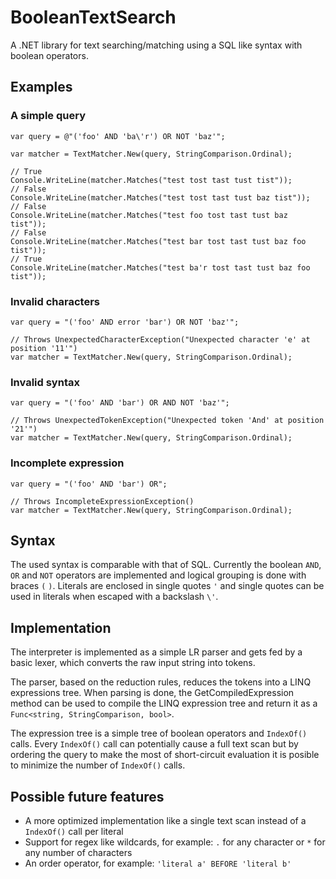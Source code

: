 BooleanTextSearch
=================

A .NET library for text searching/matching using a SQL like syntax with boolean operators.


Examples
--------

### A simple query

	var query = @"('foo' AND 'ba\'r') OR NOT 'baz'";

    var matcher = TextMatcher.New(query, StringComparison.Ordinal);
            
    // True
    Console.WriteLine(matcher.Matches("test tost tast tust tist"));
    // False
    Console.WriteLine(matcher.Matches("test tost tast tust baz tist"));
    // False
    Console.WriteLine(matcher.Matches("test foo tost tast tust baz tist"));
    // False
    Console.WriteLine(matcher.Matches("test bar tost tast tust baz foo tist"));
    // True
    Console.WriteLine(matcher.Matches("test ba'r tost tast tust baz foo tist"));

### Invalid characters

	var query = "('foo' AND error 'bar') OR NOT 'baz'";

    // Throws UnexpectedCharacterException("Unexpected character 'e' at position '11'")
    var matcher = TextMatcher.New(query, StringComparison.Ordinal);

### Invalid syntax

	var query = "('foo' AND 'bar') OR AND NOT 'baz'";

    // Throws UnexpectedTokenException("Unexpected token 'And' at position '21'")
    var matcher = TextMatcher.New(query, StringComparison.Ordinal);

### Incomplete expression

	var query = "('foo' AND 'bar') OR";

    // Throws IncompleteExpressionException()
    var matcher = TextMatcher.New(query, StringComparison.Ordinal);


Syntax
------

The used syntax is comparable with that of SQL. Currently the boolean `AND`, `OR` and `NOT` operators are implemented and logical grouping is done with braces `(` `)`. Literals are enclosed in single quotes `'` and single quotes can be used in literals when escaped with a backslash `\'`. 


Implementation
--------------

The interpreter is implemented as a simple LR parser and gets fed by a basic lexer, which converts the raw input string into tokens.

The parser, based on the reduction rules, reduces the tokens into a LINQ expressions tree. When parsing is done, the GetCompiledExpression method can be used to compile the LINQ expression tree and return it as a `Func<string, StringComparison, bool>`.

The expression tree is a simple tree of boolean operators and `IndexOf()` calls. Every `IndexOf()` call can potentially cause a full text scan but by ordering the query to make the most of short-circuit evaluation it is posible to minimize the number of `IndexOf()` calls.


Possible future features
------------------------

* A more optimized implementation like a single text scan instead of a `IndexOf()` call per literal 
* Support for regex like wildcards, for example: `.` for any character or `*` for any number of characters
* An order operator, for example: `'literal a' BEFORE 'literal b'`
